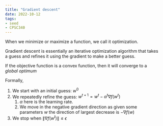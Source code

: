 ```yaml
---
title: "Gradient descent"
date: 2022-10-12
tags:
- seed
- CPSC340
---
```


When we minimize or maximize a function, we call it optimization.

Gradient descent is essentially an iterative optimization algorithm that takes a guess and refines it using the gradient to make a better guess.

If the objective function is a convex function, then it will converge to a *global optimum*

Formally,
1. We start with an initial guess: $w^0$
2. We repeatedly refine the guess: $w^{t+1} = w^t - \alpha^t \nabla f(w^t)$
	1. $\alpha$ here is the learning rate.
	2. We move in the negative gradient direction as given some parameters $w$ the direction of largest decrease is $- \nabla f(w)$
3. We stop when $\lVert \nabla f(w^t) \rVert \leq \epsilon$

